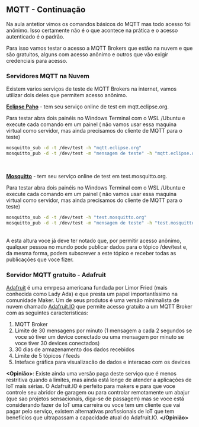 ## MQTT - Continuação

Na aula antetior vimos os comandos básicos do MQTT mas todo acesso foi anônimo. Isso certamente não é o que acontece na prática e o acesso autenticado é o padrão. 

Para isso vamos testar o acesso a MQTT Brokers que estão na nuvem e que são gratuitos, alguns com acesso anônimo e outros que vão exigir credenciais para acesso.

### Servidores MQTT na Nuvem

Existem varios serviços de teste de MQTT Brokers na internet, vamos utilizar dois deles que permitem acesso anônimo.

[**Eclipse Paho**](https://www.eclipse.org/paho/) - tem seu serviço online de test em mqtt.eclipse.org. 

Para testar abra dois painéis no Windows Terminal com o WSL /Ubuntu e execute cada comando em um painel ( não vamos usar essa maquina virtual como servidor, mas ainda precisamos do cliente de MQTT para o teste)

```bash
mosquitto_sub -d -t /dev/test -h "mqtt.eclipse.org"
mosquitto_pub -d -t /dev/test -m "mensagem de teste" -h "mqtt.eclipse.org"
```
<br>

[**Mosquitto**](https://mosquitto.org/) - tem seu serviço online de test em test.mosquitto.org. 

Para testar abra dois painéis no Windows Terminal com o WSL /Ubuntu e execute cada comando em um painel ( não vamos usar essa maquina virtual como servidor, mas ainda precisamos do cliente de MQTT para o teste)

```bash
mosquitto_sub -d -t /dev/test -h "test.mosquitto.org"
mosquitto_pub -d -t /dev/test -m "mensagem de teste" -h "test.mosquitto.org"
```
<br>
A esta altura voce já deve ter notado que, por permitir acesso anônimo, qualquer pessoa no mundo pode publicar dados para o tópico /dev/test e, da mesma forma, podem subscrever a este tópico e receber todas as publicações que voce fizer. 

### Servidor MQTT gratuito - Adafruit

[Adafruit](www.adafruit.com) é uma emrpesa americana fundada por Limor Fried (mais conhecida como Lady Ada) e que presta um papel importantíssimo na comunidade Maker. Um de seus produtos é uma versão minimalista de nuvem chamado [Adafruit.IO](https://io.adafruit.com/) que permite acesso gratuito a um MQTT Broker com as seguintes características:
1. MQTT Broker 
1. Limite de 30 mensagens por minuto (1 mensagem a cada 2 segundos se voce só tiver um device conectado ou uma mensagem por minuto se voce tiver 30 devices conectados)
1. 30 dias de armazenamento dos dados recebidos
1. Limite de 5 tópicos / feeds
1. Inteface gráfica para visualizacão de dados e interacao com os devices

**<Opinião>**: Existe ainda uma versão paga deste serviço que é menos restritiva quando a limites, mas ainda está longe de atender a aplicações de IoT mais sérias. O Adafruit.IO é perfeito para makers e para que voce controle seu abridor de garagem ou para controlar remotamente um abajur (que sao projetos sensacionais, diga-se de passagem) mas se voce está considerando fazer de IoT uma carreira ou voce tem um cliente que vai pagar pelo serviço, existem alternativas profissionais de IoT que tem benefícios que ultrapassam a capacidade atual do Adafruit.IO. **</Opinião>**
